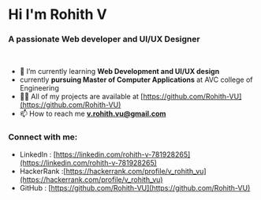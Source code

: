 <h1 > Hi I'm Rohith V</h1>
<h3>A passionate Web developer and UI/UX Designer</h3>
<br>

- 🌱 I’m currently learning **Web Development and UI/UX design**
-  currently **pursuing Master of Computer Applications** at AVC college of Engineering 
- 👨‍💻 All of my projects are available at [https://github.com/Rohith-VU](https://github.com/Rohith-VU)
- 📫 How to reach me **v.rohith.vu@gmail.com**

<h3 align="left">Connect with me:</h3>

- LinkedIn : [https://linkedin.com/rohith-v-781928265](https://linkedin.com/rohith-v-781928265)
- HackerRank :[https://hackerrank.com/profile/v_rohith_vu](https://hackerrank.com/profile/v_rohith_vu)
- GitHub :  [https://github.com/Rohith-VU](https://github.com/Rohith-VU)


